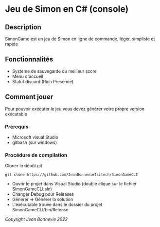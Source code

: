 # Jeu de Simon en C# (console)
## Description
SimonGame est un jeu de Simon en ligne de commande, léger, simpliste et rapide

## Fonctionnalités
 * Système de sauvegarde du meilleur score
 * Menu d'accueil
 * Statut discord (Rich Presence)

## Comment jouer
Pour pouvoir exécuter le jeu vous devez générer votre propre version exécutable
### Prérequis
 * Microsoft visual Studio
 * gitbash (sur windows)

### Procédure de compilation
Cloner le dépôt git
```
git clone https://github.com/JeanBonnevieIsitech/SimonGameCLI
```
 * Ouvrir le projet dans Visual Studio (double clique sur le fichier SimonGameCLI.sln)
 * Changer Debug pour Releases
 * Générer => Générer la solution
 * L'exécutable trouve dans le dossier du projet SimonGameCLI/bin/Release 

*Copyright Jean Bonnevie* 
*2022*
